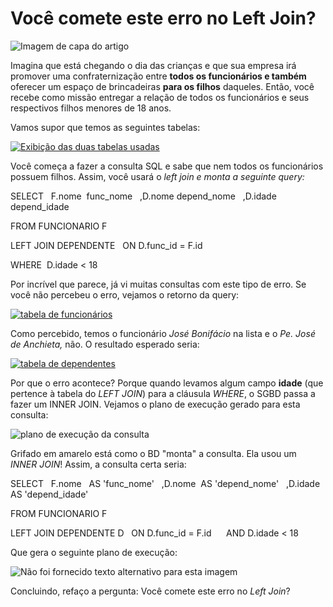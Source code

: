 # Você comete este erro no Left Join?

![Imagem de capa do artigo](https://media-exp1.licdn.com/dms/image/C4D12AQG4ox7yv7p6EQ/article-cover_image-shrink_423_752/0/1651578328606?e=2147483647&v=beta&t=ZK8wOw_90WeE1xBBqlyhK_iFUYo9tZ1536HyvMVMUQc)


Imagina que está chegando o dia das crianças e que sua empresa irá promover uma confraternização entre **todos os funcionários e também** oferecer um espaço de brincadeiras **para os filhos** daqueles. Então, você recebe como missão entregar a relação de todos os funcionários e seus respectivos filhos menores de 18 anos.

Vamos supor que temos as seguintes tabelas:

[![Exibição das duas tabelas usadas](https://media-exp1.licdn.com/dms/image/C4D12AQEf8ioRWKt2Zg/article-inline_image-shrink_1500_2232/0/1651581016945?e=2147483647&v=beta&t=IBjlCbKlhJfJbuXyqhAK_gAr_r-f9uXJx0AGvBmd6QY)](https://dbfiddle.uk/?rdbms=sqlserver_2016&fiddle=70d84946a39ee6ae487e93fa4ec7fbf2)

Você começa a fazer a consulta SQL e sabe que nem todos os funcionários possuem filhos. Assim, você usará o _left join e monta a seguinte query:_

SELECT
  F.nome  func\_nome
  ,D.nome depend\_nome
  ,D.idade depend\_idade

FROM FUNCIONARIO F

LEFT JOIN DEPENDENTE
  ON D.func\_id = F.id

WHERE  D.idade < 18

Por incrível que parece, já vi muitas consultas com este tipo de erro. Se você não percebeu o erro, vejamos o retorno da query:

[![tabela de funcionários](https://media-exp1.licdn.com/dms/image/C4D12AQFX8h7E-5HrgQ/article-inline_image-shrink_1500_2232/0/1651582362950?e=2147483647&v=beta&t=gw7GcXNksafjuNB0Mes4Yq-T4nzmAvDNWFlSzifFW4U)](https://dbfiddle.uk/?rdbms=sqlserver_2016&fiddle=70d84946a39ee6ae487e93fa4ec7fbf2)

Como percebido, temos o funcionário _José Bonifácio_ na lista e o _Pe. José de Anchieta,_ não. O resultado esperado seria:

[![tabela de dependentes](https://media-exp1.licdn.com/dms/image/C4D12AQFv_3WyLbzzLw/article-inline_image-shrink_1500_2232/0/1651582381903?e=2147483647&v=beta&t=secJjHusk3oUMmXeKdq5PxgGvYtaL2cYW754qBGcKZY)](https://dbfiddle.uk/?rdbms=sqlserver_2016&fiddle=70d84946a39ee6ae487e93fa4ec7fbf2)

Por que o erro acontece? Porque quando levamos algum campo **idade** (que pertence à tabela do _LEFT JOIN_) para a cláusula _WHERE_, o SGBD passa a fazer um INNER JOIN. Vejamos o plano de execução gerado para esta consulta:

![plano de execução da consulta](https://media-exp1.licdn.com/dms/image/C4D12AQF67eKAciJdAA/article-inline_image-shrink_1500_2232/0/1651583202846?e=2147483647&v=beta&t=nobJsh05_sZTYfdvbki-tgAxxVvuCPtXQxPIPTZZz3A)

Grifado em amarelo está como o BD "monta" a consulta. Ela usou um _INNER JOIN_! Assim, a consulta certa seria:

SELECT
  F.nome   AS 'func\_nome'
  ,D.nome  AS 'depend\_nome'
  ,D.idade AS 'depend\_idade'

FROM FUNCIONARIO F

LEFT JOIN DEPENDENTE D
  ON D.func\_id = F.id
     AND D.idade < 18

Que gera o seguinte plano de execução:

![Não foi fornecido texto alternativo para esta imagem](https://media-exp1.licdn.com/dms/image/C4D12AQE-bxE9WpWTyg/article-inline_image-shrink_1500_2232/0/1651583434146?e=2147483647&v=beta&t=a7DS4UDrIn1p8U66XaWyhBwYsEzNASkdkGjiAs7xQZQ)

Concluindo, refaço a pergunta: Você comete este erro no _Left Join_?
